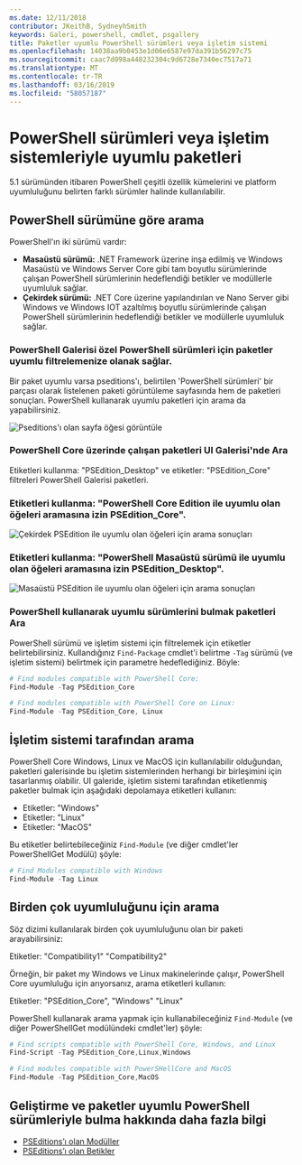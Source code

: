 ```yaml
---
ms.date: 12/11/2018
contributor: JKeithB, SydneyhSmith
keywords: Galeri, powershell, cmdlet, psgallery
title: Paketler uyumlu PowerShell sürümleri veya işletim sistemi
ms.openlocfilehash: 14038aa9b0453e1d06e6587e97da391b56297c75
ms.sourcegitcommit: caac7d098a448232304c9d6728e7340ec7517a71
ms.translationtype: MT
ms.contentlocale: tr-TR
ms.lasthandoff: 03/16/2019
ms.locfileid: "58057187"
---
```

# <a name="packages-with-compatible-powershell-editions-or-operating-systems"></a>PowerShell sürümleri veya işletim sistemleriyle uyumlu paketleri

5.1 sürümünden itibaren PowerShell çeşitli özellik kümelerini ve platform uyumluluğunu belirten farklı sürümler halinde kullanılabilir.

## <a name="searching-by-powershell-edition"></a>PowerShell sürümüne göre arama

PowerShell'ın iki sürümü vardır:
- **Masaüstü sürümü:** .NET Framework üzerine inşa edilmiş ve Windows Masaüstü ve Windows Server Core gibi tam boyutlu sürümlerinde çalışan PowerShell sürümlerinin hedeflendiği betikler ve modüllerle uyumluluk sağlar.
- **Çekirdek sürümü:** .NET Core üzerine yapılandırılan ve Nano Server gibi Windows ve Windows IOT azaltılmış boyutlu sürümlerinde çalışan PowerShell sürümlerinin hedeflendiği betikler ve modüllerle uyumluluk sağlar.

### <a name="powershell-gallery-allows-you-to-filter-packages-compatible-for-specific-powershell-editions"></a>PowerShell Galerisi özel PowerShell sürümleri için paketler uyumlu filtrelemenize olanak sağlar.

Bir paket uyumlu varsa pseditions'ı, belirtilen 'PowerShell sürümleri' bir parçası olarak listelenen paketi görüntüleme sayfasında hem de paketleri sonuçları.
PowerShell kullanarak uyumlu paketleri için arama da yapabilirsiniz.

![Pseditions'ı olan sayfa öğesi görüntüle](../../Images/packagedisplaypagewithpseditions.PNG)

### <a name="search-for-packages-in-the-gallery-ui-that-work-on-powershell-core"></a>PowerShell Core üzerinde çalışan paketleri UI Galerisi'nde Ara

Etiketleri kullanma: "PSEdition_Desktop" ve etiketler: "PSEdition_Core" filtreleri PowerShell Galerisi paketleri.

### <a name="use-tagspseditioncore-to-search-items-compatible-with-powershell-core-edition"></a>Etiketleri kullanma: "PowerShell Core Edition ile uyumlu olan öğeleri aramasına izin PSEdition_Core".

![Çekirdek PSEdition ile uyumlu olan öğeleri için arama sonuçları](../../Images/searchresultswithpseditions.PNG)

### <a name="use-tagspseditiondesktop-to-search-items-compatible-with-powershell-desktop-edition"></a>Etiketleri kullanma: "PowerShell Masaüstü sürümü ile uyumlu olan öğeleri aramasına izin PSEdition_Desktop".

![Masaüstü PSEdition ile uyumlu olan öğeleri için arama sonuçları](../../Images/searchresultswithpseditionsdesktop.PNG)

### <a name="search-for-packages-to-find-compatible-editions-using-powershell"></a>PowerShell kullanarak uyumlu sürümlerini bulmak paketleri Ara
PowerShell sürümü ve işletim sistemi için filtrelemek için etiketler belirtebilirsiniz.
Kullandığınız `Find-Package` cmdlet'i belirtme `-Tag` sürümü (ve işletim sistemi) belirtmek için parametre hedeflediğiniz.
Böyle:

```powershell
# Find modules compatible with PowerShell Core:
Find-Module -Tag PSEdition_Core

# Find modules compatible with PowerShell Core on Linux:
Find-Module -Tag PSEdition_Core, Linux
```

## <a name="searching-by-operating-system"></a>İşletim sistemi tarafından arama

PowerShell Core Windows, Linux ve MacOS için kullanılabilir olduğundan, paketleri galerisinde bu işletim sistemlerinden herhangi bir birleşimini için tasarlanmış olabilir. UI galeride, işletim sistemi tarafından etiketlenmiş paketler bulmak için aşağıdaki depolamaya etiketleri kullanın:

- Etiketler: "Windows"
- Etiketler: "Linux"
- Etiketler: "MacOS"

Bu etiketler belirtebileceğiniz `Find-Module` (ve diğer cmdlet'ler PowerShellGet Modülü) şöyle:

```powershell
# Find Modules compatible with Windows
Find-Module -Tag Linux
```

## <a name="searching-for-multiple-compatibilities"></a>Birden çok uyumluluğunu için arama

Söz dizimi kullanılarak birden çok uyumluluğunu olan bir paketi arayabilirsiniz:

Etiketler: "Compatibility1" "Compatibility2"

Örneğin, bir paket my Windows ve Linux makinelerinde çalışır, PowerShell Core uyumluluğu için arıyorsanız, arama etiketleri kullanın:

Etiketler: "PSEdition_Core", "Windows" "Linux"

PowerShell kullanarak arama yapmak için kullanabileceğiniz `Find-Module` (ve diğer PowerShellGet modülündeki cmdlet'ler) şöyle:

```powershell
# Find scripts compatible with PowerShell Core, Windows, and Linux
Find-Script -Tag PSEdition_Core,Linux,Windows

# Find modules compatible with PowerSHellCore and MacOS
Find-Module -Tag PSEdition_Core,MacOS
```

## <a name="more-details-on-authoring-and-finding-the-packages-with-compatible-powershell-editions"></a>Geliştirme ve paketler uyumlu PowerShell sürümleriyle bulma hakkında daha fazla bilgi

- [PSEditions’ı olan Modüller](../../concepts/module-psedition-support.md)
- [PSEditions’ı olan Betikler](../../concepts/script-psedition-support.md)
